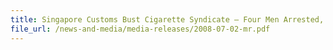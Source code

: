 ```yaml
---
title: Singapore Customs Bust Cigarette Syndicate – Four Men Arrested, Two Illicit Stores Raided and 34,910 Packets of Duty-unpaid Cigarettes Seized
file_url: /news-and-media/media-releases/2008-07-02-mr.pdf
---
```

